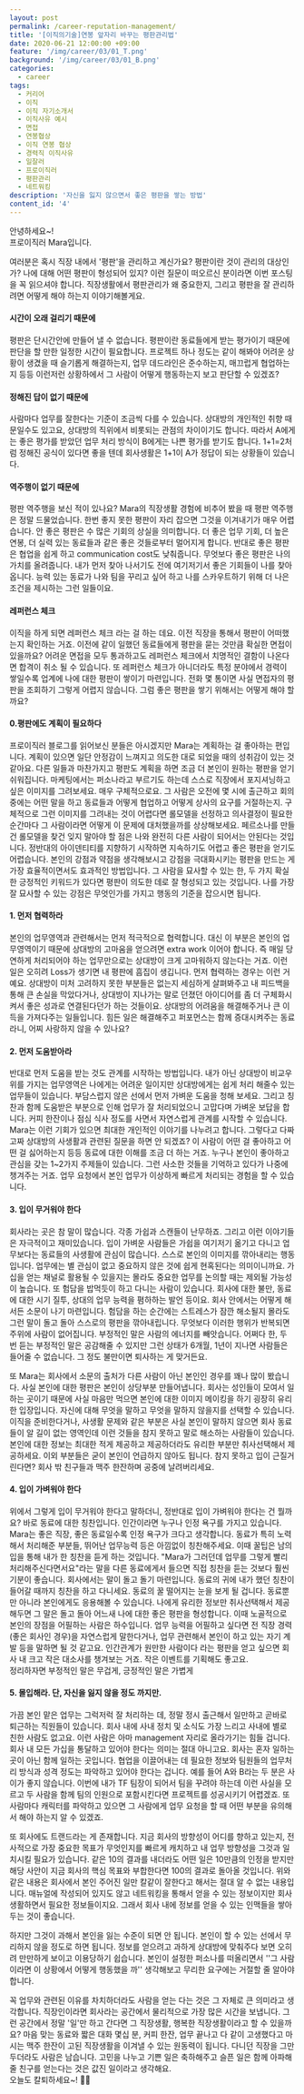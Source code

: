 ```yaml
---
layout: post
permalink: /career-reputation-management/
title: '[이직의기술]연봉 앞자리 바꾸는 평판관리법'
date: 2020-06-21 12:00:00 +09:00
feature: '/img/career/03/01_T.png'
background: '/img/career/03/01_B.png'
categories:
  - career
tags:
  - 커리어
  - 이직
  - 이직 자기소개서
  - 이직사유 예시
  - 면접
  - 연봉협상
  - 이직 연봉 협상
  - 경력직 이직사유
  - 일잘러
  - 프로이직러
  - 평판관리
  - 네트워킹
description: '자신을 잃지 않으면서 좋은 평판을 쌓는 방법'
content_id: '4'
---
```


안녕하세요~!<br>프로이직러 Mara입니다. 

여러분은 혹시 직장 내에서 '평판'을 관리하고 계신가요? 평판이란 것이 관리의 대상인가? 나에 대해 어떤 평판이 형성되어 있지? 이런 질문이 떠오르신 분이라면 이번 포스팅을 꼭 읽으셔야 합니다. 직장생활에서 평판관리가 왜 중요한지, 그리고 평판을 잘 관리하려면 어떻게 해야 하는지 이야기해볼게요. 

#### 시간이 오래 걸리기 때문에

평판은 단시간안에 만들어 낼 수 없습니다. 평판이란 동료들에게 받는 평가이기 때문에 판단을 할 만한 일정한 시간이 필요합니다. 프로젝트 하나 정도는 같이 해봐야 어려운 상황이 생겼을 때 슬기롭게 해결하는지, 업무 데드라인은 준수하는지, 매끄럽게 협업하는지 등등 이런저런 상황하에서 그 사람이 어떻게 행동하는지 보고 판단할 수 있겠죠? 

#### 정해진 답이 없기 때문에 

사람마다 업무를 잘한다는 기준이 조금씩 다를 수 있습니다. 상대방의 개인적인 취향 때문일수도 있고요, 상대방의 직위에서 비롯되는 관점의 차이이기도 합니다. 따라서 A에게는 좋은 평가를 받았던 업무 처리 방식이 B에게는 나쁜 평가를 받기도 합니다. 1+1=2처럼 정해진 공식이 있다면 좋을 텐데 회사생활은 1+1이 A가 정답이 되는 상황들이 있습니다. 

#### 역주행이 없기 때문에

평판 역주행을 보신 적이 있나요? Mara의 직장생활 경험에 비추어 봤을 때 평판 역주행은 정말 드물었습니다. 한번 좋지 못한 평판이 자리 잡으면 그것을 이겨내기가 매우 어렵습니다. 안 좋은 평판은 수 많은 기회의 상실을 의미합니다. 더 좋은 업무 기회, 더 높은 연봉, 더 실력 있는 동료들과 같은 좋은 것들로부터 멀어지게 합니다. 반대로 좋은 평판은 협업을 쉽게 하고 communication cost도 낮춰줍니다. 무엇보다 좋은 평판은 나의 가치를 올려줍니다. 내가 먼저 찾아 나서기도 전에 여기저기서 좋은 기회들이 나를 찾아옵니다. 능력 있는 동료가 나와 팀을 꾸리고 싶어 하고 나를 스카우트하기 위해 더 나은 조건을 제시하는 그런 일들이요. 

#### 레퍼런스 체크

이직을 하게 되면 레퍼런스 체크 라는 걸 하는 데요. 이전 직장을 통해서 평판이 어떠했는지 확인하는 거죠. 이전에 같이 일했던 동료들에게 평판을 묻는 것만큼 확실한 면접이 있을까요? 어려운 면접을 모두 통과하고도 레퍼런스 체크에서 치명적인 결함이 나온다면 합격이 취소 될 수 있습니다. 또 레퍼런스 체크가 아니더라도 특정 분야에서 경력이 쌓일수록 업계에 나에 대한 평판이 쌓이기 마련입니다. 전화 몇 통이면 사실 면접자의 평판을 조회하기 그렇게 어렵지 않습니다. 그럼 좋은 평판을 쌓기 위해서는 어떻게 해야 할까요? 

#### 0.평판에도 계획이 필요하다

프로이직러 블로그를 읽어보신 분들은 아시겠지만 Mara는 계획하는 걸 좋아하는 편입니다. 계획이 있으면 일단 안정감이 느껴지고 의도한 대로 되었을 때의 성취감이 있는 것 같아요. 다른 일들과 마찬가지고 평판도 계획을 하면 조금 더 본인이 원하는 평판을 얻기 쉬워집니다. 마케팅에서는 퍼소나라고 부르기도 하는데 스스로 직장에서 포지셔닝하고 싶은 이미지를 그려보세요. 매우 구체적으로요. 그 사람은 오전에 몇 시에 출근하고 회의 중에는 어떤 말을 하고 동료들과 어떻게 협업하고 어떻게 상사의 요구를 거절하는지. 구체적으로 그런 이미지를 그려내는 것이 어렵다면 롤모델을 선정하고 의사결정이 필요한 순간마다 그 사람이라면 어떻게 이 문제에 대처했을까를 상상해보세요. 페르소나를 만들건 롤모델을 찾건 잊지 말아야 할 점은 나와 완전히 다른 사람이 되어서는 안된다는 것입니다. 정반대의 아이덴티티를 지향하기 시작하면 지속하기도 어렵고 좋은 평판을 얻기도 어렵습니다. 본인의 강점과 약점을 생각해보시고 강점을 극대화시키는 평판을 만드는 게 가장 효율적이면서도 효과적인 방법입니다. 그 사람을 묘사할 수 있는 한, 두 가지 확실한 긍정적인 키워드가 있다면 평판이 의도한 데로 잘 형성되고 있는 것입니다. 나를 가장 잘 묘사할 수 있는 강점은 무엇인가를 가지고 행동의 기준을 잡으시면 됩니다.  

#### 1. 먼저 협력하라

본인의 업무영역과 관련해서는 먼저 적극적으로 협력합니다. 대신 이 부분은 본인의 업무영역이기 때문에 상대방의 고마움을 얻으려면 extra work 이어야 합니다. 즉 매일 당연하게 처리되어야 하는 업무만으로는 상대방이 크게 고마워하지 않는다는 거죠. 이런 일은 오히려 Loss가 생기면 내 평판에 흠집이 생깁니다. 먼저 협력하는 경우는 이런 거예요. 상대방이 미처 고려하지 못한 부분들은 없는지 세심하게 살펴봐주고 내 피드백을 통해 큰 손실을 막았다거나, 상대방이 지나가는 말로 던졌던 아이디어를 좀 더 구체화시켜서 좋은 성과로 연결된다던가 하는 것들이요. 상대방의 어려움을 해결해주거나 큰 이득을 가져다주는 일들입니다. 힘든 일은 해결해주고 퍼포먼스는 함께 증대시켜주는 동료라니, 어찌 사랑하지 않을 수 있나요? 

#### 2. 먼저 도움받아라

반대로 먼저 도움을 받는 것도 관계를 시작하는 방법입니다. 내가 아닌 상대방이 비교우위를 가지는 업무영역은 나에게는 어려운 일이지만 상대방에게는 쉽게 처리 해줄수 있는 업무들이 있습니다. 부담스럽지 않은 선에서 먼저 가벼운 도움을 청해 보세요. 그리고 칭찬과 함께 도움받은 부분으로 인해 업무가 잘 처리되었으니 고맙다며 가벼운 보답을 합니다. 커피 한잔이나 점심 식사 정도를 사면서 자연스럽게 관계를 시작할 수 있습니다. Mara는 이런 기회가 있으면 최대한 개인적인 이야기를 나누려고 합니다. 그렇다고 다짜고짜 상대방의 사생활과 관련된 질문을 하면 안 되겠죠? 이 사람이 어떤 걸 좋아하고 어떤 걸 싫어하는지 등등 동료에 대한 이해를 조금 더 하는 거죠. 누구나 본인이 좋아하고 관심을 갖는 1~2가지 주제들이 있습니다. 그런 사소한 것들을 기억하고 있다가 나중에 챙겨주는 거죠. 업무 요청에서 본인 업무가 이상하게 빠르게 처리되는 경험을 할 수 있습니다.  

#### 3. 입이 무거워야 한다 

회사라는 곳은 참 말이 많습니다. 각종 가쉽과 스캔들이 난무하죠. 그리고 이런 이야기들은 자극적이고 재미있습니다. 입이 가벼운 사람들은 가쉽을 여기저기 옮기고 다니고 업무보다는 동료들의 사생활에 관심이 많습니다. 스스로 본인의 이미지를 깎아내리는 행동입니다. 업무에는 별 관심이 없고 중요하지 않은 것에 쉽게 현혹된다는 의미이니까요. 가십을 얻는 채널로 활용될 수 있을지는 몰라도 중요한 업무를 논의할 때는 제외될 가능성이 높습니다. 또 험담을 밥먹듯이 하고 다니는 사람이 있습니다. 회사에 대한 불만, 동료에 대한 시기 질투, 상대의 업무 능력을 폄하하는 발언 등이요. 회사 안에서는 어떻게 해서든 소문이 나기 마련입니다. 험담을 하는 순간에는 스트레스가 잠깐 해소될지 몰라도 그런 말이 돌고 돌아 스스로의 평판을 깎아내립니다. 무엇보다 이러한 행위가 반복되면 주위에 사람이 없어집니다. 부정적인 말은 사람의 에너지를 빼앗습니다. 어쩌다 한, 두 번 듣는 부정적인 말은 공감해줄 수 있지만 그런 상태가 6개월, 1년이 지나면 사람들은 들어줄 수 없습니다. 그 정도 불만이면 퇴사하는 게 맞거든요. 

또 Mara는 회사에서 소문의 출처가 다른 사람이 아닌 본인인 경우를 꽤나 많이 봤습니다. 사실 본인에 대한 평판은 본인이 상당부분 만들어냅니다. 회사는 성인들이 모여서 일하는 곳이기 때문에 사실 마음만 먹으면 본인에 대한 이미지 메이킹을 하기 굉장히 유리한 입장입니다. 자신에 대해 무엇을 말하고 무엇을 말하지 않을지를 선택할 수 있습니다. 이직을 준비한다거나, 사생활 문제와 같은 부분은 사실 본인이 말하지 않으면 회사 동료들이 알 길이 없는 영역인데 이런 것들을 참지 못하고 말로 해소하는 사람들이 있습니다. 본인에 대한 정보는 최대한 적게 제공하고 제공하더라도 유리한 부분만 취사선택해서 제공하세요. 이외 부분들은 굳이 본인이 언급하지 않아도 됩니다. 참지 못하고 입이 근질거린다면? 회사 밖 친구들과 맥주 한잔하며 공중에 날려버리세요.  

#### 4. 입이 가벼워야 한다

위에서 그렇게 입이 무거워야 한다고 말하더니, 정반대로 입이 가벼워야 한다는 건 뭘까요? 바로 동료에 대한 칭찬입니다. 인간이라면 누구나 인정 욕구를 가지고 있습니다. Mara는 좋은 직장, 좋은 동료일수록 인정 욕구가 크다고 생각합니다. 동료가 특히 노력해서 처리해준 부분들, 뛰어난 업무능력 등은 아낌없이 칭찬해주세요. 이때 꿀팁은 남의 입을 통해 내가 한 칭찬을 듣게 하는 것입니다. "Mara가 그러던데 업무를 그렇게 빨리 처리해주신다면서요"라는 말을 다른 동료에게서 들으면 직접 칭찬을 듣는 것보다 훨씬 기분이 좋습니다. 회사에서는 말이 돌고 돌기 마련입니다. 동료의 귀에 내가 했던 칭찬이 들어갈 때까지 칭찬을 하고 다니세요. 동료의 꿀 떨어지는 눈을 보게 될 겁니다. 동료뿐만 아니라 본인에게도 응용해볼 수 있습니다. 나에게 유리한 정보만 취사선택해서 제공해두면 그 말은 돌고 돌아 어느새 나에 대한 좋은 평판을 형성합니다. 이때 노골적으로 본인의 장점을 어필하는 사람은 하수입니다. 업무 능력을 어필하고 싶다면 전 직장 경력(좋은 회사인 경우)을 자연스럽게 말한다거나, 업무 관련해서 본인이 하고 있는 자기 계발 등을 말하면 될 것 같고요. 인간관계가 원만한 사람이다 라는 평판을 얻고 싶으면 회사 내 크고 작은 대소사를 챙겨보는 거죠. 작은 이벤트를 기획해도 좋고요. <br>
정리하자면 부정적인 말은 무겁게, 긍정적인 말은 가볍게

#### 5. 몰입해라. 단, 자신을 잃지 않을 정도 까지만.

가끔 본인 맡은 업무는 그럭저럭 잘 처리하는 데, 정말 정시 출근해서 일만하고 곧바로 퇴근하는 직원들이 있습니다. 회사 내에 사내 정치 및 소식도 가장 느리고 사내에 별로 친한 사람도 없고요. 이런 사람은 아마 management 자리로 올라가기는 힘들 겁니다. 회사 내 모든 가십을 통달하고 있어야 한다는 의미는 절대 아니고요. 회사는 혼자 일하는 곳이 아닌 함께 일하는 곳입니다. 협업을 이끌어내는 데 필요한 정보와 팀원들의 업무처리 방식과 성격 정도는 파악하고 있어야 한다는 겁니다. 예를 들어 A와 B라는 두 분은 사이가 좋지 않습니다. 이번에 내가 TF 팀장이 되어서 팀을 꾸려야 하는데 이런 사실을 모르고 두 사람을 함께 팀의 인원으로 포함시킨다면 프로젝트를 성공시키기 어렵겠죠. 또 사람마다 캐릭터를 파악하고 있으면 그 사람에게 업무 요청을 할 때 어떤 부분을 유의해서 해야 하는지 알 수 있겠죠. 

또 회사에도 트랜드라는 게 존재합니다. 지금 회사의 방향성이 어디를 향하고 있는지, 전사적으로 가장 중요한 목표가 무엇인지를 빠르게 캐치하고 내 업무 방향성을 그것과 일치시킬 필요가 있습니다. 같은 10의 결과를 내더라도 어떤 일은 10만큼의 인정을 받지만 해당 사안이 지금 회사의 핵심 목표와 부합한다면 100의 결과로 돌아올 것입니다. 위와 같은 내용은 회사에서 본인 주어진 일만 칼같이 잘한다고 해서는 절대 알 수 없는 내용입니다. 매뉴얼에 작성되어 있지도 않고 네트워킹을 통해서 얻을 수 있는 정보이지만 회사 생활하면서 필요한 정보들이지요. 그래서 회사 내에 정보를 얻을 수 있는 인맥들을 쌓아두는 것이 좋습니다. 

하지만 그것이 과해서 본인을 잃는 수준이 되면 안 됩니다. 본인이 할 수 있는 선에서 무리하지 않을 정도로 하면 됩니다. 정보를 얻으려고 과하게 상대방에 맞춰주다 보면 오히려 만만하게 보이고 이용당하기 쉽습니다. 본인이 설정한 퍼소나를 떠올리면서 ''그 사람이라면 이 상황에서 어떻게 행동했을 까'' 생각해보고 무리한 요구에는 거절할 줄 알아야 합니다. 

꼭 업무와 관련된 이유를 차치하더라도 사람을 얻는 다는 것은 그 자체로 큰 의미라고 생각합니다. 직장인이라면 회사라는 공간에서 물리적으로 가장 많은 시간을 보냅니다. 그런 공간에서 정말 '일'만 하고 간다면 그 직장생활, 행복한 직장생활이라고 할 수 있을까요? 마음 맞는 동료와 짧은 대화 몇십 분, 커피 한잔, 업무 끝나고 다 같이 고생했다고 마시는 맥주 한잔이 고된 직장생활을 이겨낼 수 있는 원동력이 됩니다. 다니던 직장을 그만두더라도 사람은 남습니다. 고민을 나누고 기쁜 일은 축하해주고 슬픈 일은 함께 아파해줄 친구를 얻는다는 것은 값진 일이라고 생각해요. <br>
오늘도 칼퇴하세요~! 🙋‍♀️  